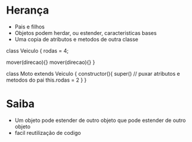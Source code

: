# Herança

  - Pais e filhos
  - Objetos podem herdar, ou estender, caracteristicas bases
  - Uma copia de atributos e metodos de outra classe


class Veiculo {
  rodas = 4;

  mover(direcao){}
  mover(direcao){}
}

class Moto extends Veiculo {
  constructor(){
    super() // puxar atributos e metodos do pai
    this.rodas = 2
  }
}

# Saiba
- Um objeto pode estender de outro objeto que pode estender de outro objeto
- facil reutilização de codigo